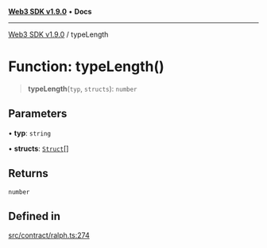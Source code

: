 [**Web3 SDK v1.9.0**](../README.md) • **Docs**

***

[Web3 SDK v1.9.0](../globals.md) / typeLength

# Function: typeLength()

> **typeLength**(`typ`, `structs`): `number`

## Parameters

• **typ**: `string`

• **structs**: [`Struct`](../classes/Struct.md)[]

## Returns

`number`

## Defined in

[src/contract/ralph.ts:274](https://github.com/Mystic-Nayy/alephium-web3/blob/c1afd789a197ce5fe21f08c2965942090157c33d/packages/web3/src/contract/ralph.ts#L274)
